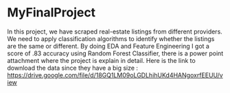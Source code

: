 # MyFinalProject
In this project, we have scraped real-estate listings from different providers. We need to apply classification algorithms to identify whether the listings are the same or different.
By doing EDA and Feature Engineering I got a score of .83 accuracy using Random Forest Classifier, there is a power point attachment where the project is explain in detail.
Here is the link to download the data since they have a big size : https://drive.google.com/file/d/18GQ1LM09oLGDLhihUKd4HANgoxrfEEUU/view
